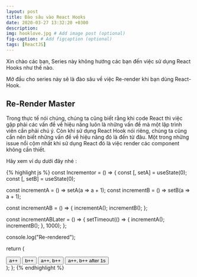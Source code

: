 ```yaml
---
layout: post
title: Đào sâu vào React Hooks
date: 2020-03-27 13:32:20 +0300
description: 
img: hooklove.jpg # Add image post (optional)
fig-caption: # Add figcaption (optional)
tags: [ReactJS]
---
```


Xin chào các bạn, Series này không hướng các bạn đến việc sử dụng React Hooks như thế nào.  

Mở đầu cho series này sẽ là đào sâu về việc Re-render khi bạn dùng React-Hook. 

## Re-Render Master
Trong thực tế nói chúng, chúng ta cũng biết rằng khi code React thì việc gặp phải các vấn đề về hiệu năng luôn là những vấn đề mà một lập trình viên cần phải chú ý. Còn khi sử dụng React Hook nói riêng, chúng ta cũng cần nên biết những vấn đề về hiệu năng đó là đến từ đâu.
Một trong những issue nổi cộm nhất khi sử dụng React đó là việc render các component không cần thiết.

Hãy xem ví dụ dưới đây nhé :

{% highlight js %}
const Incrementor = () => {
  const [, setA] = useState(0);
  const [, setB] = useState(0);

  const incrementA = () => setA(a => a + 1);
  const incrementB = () => setB(a => a + 1);

  const incrementAB = () => {
    incrementA();
    incrementB();
  };

  const incrementABLater = () => {
    setTimeout(() => {
      incrementA();
      incrementB();
    }, 1000);
  };

  console.log("Re-rendered");

  return (
    <div>
      <button onClick={incrementA}>a++</button>
      <button onClick={incrementB}>b++</button>
      <button onClick={incrementAB}>a++, b++</button>
      <button onClick={incrementABLater}>a++, b++ after 1s</button>
    </div>
  );
};
{% endhighlight %}
